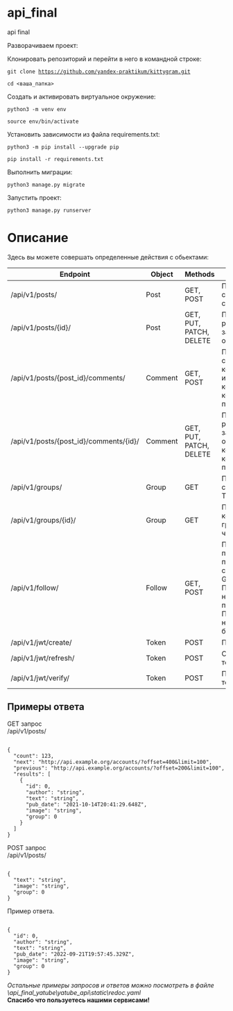 # api_final
api final

Разворачиваем проект:

Клонировать репозиторий и перейти в него в командной строке:

<code>git clone https://github.com/yandex-praktikum/kittygram.git</code><br>

<code>cd <ваша_папка></code><br>

Cоздать и активировать виртуальное окружение:<br>

<code>python3 -m venv env</code><br>

<code>source env/bin/activate</code><br>

Установить зависимости из файла requirements.txt:<br>

<code>python3 -m pip install --upgrade pip</code><br>

<code>pip install -r requirements.txt</code><br>

Выполнить миграции:<br>

<code>python3 manage.py migrate</code><br>

Запустить проект:<br>

<code>python3 manage.py runserver</code>

<h1>Описание</h1>
Здесь вы можете совершать определенные действия с обьектами:<br>

| Endpoint | Object | Methods | Description |
| --- | --- | --- | --- |
| /api/v1/posts/ | Post | GET, POST | Получаем список постов и создаем пост. |
| /api/v1/posts/{id}/ | Post | GET, PUT, PATCH, DELETE | Получаем, редактируем, заменяем, отдельный пост. |
| /api/v1/posts/{post_id}/comments/ | Comment | GET, POST | Получаем список комментариев и создаем комментарий к конкретному посту |
| /api/v1/posts/{post_id}/comments/{id}/ | Comment | GET, PUT, PATCH, DELETE | Получаем, редактируем, заменяем, отдельный комментарий и конкретному посту. |
| /api/v1/groups/ | Group | GET | Получаем список групп. Только чтоние |
| /api/v1/groups/{id}/ | Group | GET | Получаем конкретную группу. Только чтоние |
| /api/v1/follow/ | Follow | GET, POST | Получаем все подписки пользователя сделавшего GET запрос. Подписываемся на другого пользователя. Подписыватся на себя безсмысленно |
| /api/v1/jwt/create/ | Token | POST | Получаем токен |
| /api/v1/jwt/refresh/ | Token | POST | Обновляем токен |
| /api/v1/jwt/verify/ | Token | POST | Проверяем токен |
<h2>Примеры ответа</h2><br?
*Используется гибкая пагинация*<br>
 GET запрос<br>
 /api/v1/posts/
<pre><code>
{
  "count": 123,
  "next": "http://api.example.org/accounts/?offset=400&limit=100",
  "previous": "http://api.example.org/accounts/?offset=200&limit=100",
  "results": [
    {
      "id": 0,
      "author": "string",
      "text": "string",
      "pub_date": "2021-10-14T20:41:29.648Z",
      "image": "string",
      "group": 0
    }
  ]
}
</code></pre>

POST запрос<br>
/api/v1/posts/
<pre><code>
{
  "text": "string",
  "image": "string",
  "group": 0
}
</code></pre>
Пример ответа.
<pre><code>
{
  "id": 0,
  "author": "string",
  "text": "string",
  "pub_date": "2022-09-21T19:57:45.329Z",
  "image": "string",
  "group": 0
}
</code></pre>
_Остальные примеры запросов и ответов можно посмотреть в файле \api_final_yatube\yatube_api\static\redoc.yaml_ <br>
**Спасибо что пользуетесь нашими сервисами!**